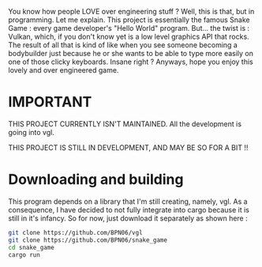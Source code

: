 You know how people LOVE over engineering stuff ? Well, this is that, but in programming. Let me explain. This project is essentially the famous Snake Game : every game developer's "Hello World" program. But... the twist is : Vulkan, which, if you don't know yet is a low level graphics API that rocks. The result of all that is kind of like when you see someone becoming a bodybuilder just because he or she wants to be able to type more easily on one of those clicky keyboards. Insane right ? Anyways, hope you enjoy this lovely and over engineered game.

# IMPORTANT

THIS PROJECT CURRENTLY ISN'T MAINTAINED. All the development is going into vgl.

THIS PROJECT IS STILL IN DEVELOPMENT, AND MAY BE SO FOR A BIT !! 

# Downloading and building

This program depends on a library that I'm still creating, namely, vgl. As a consequence, I have decided to not fully integrate into cargo because it is still in it's infancy. So for now, just download it separately as shown here : 

```bash
git clone https://github.com/BPN06/vgl
git clone https://github.com/BPN06/snake_game
cd snake_game
cargo run
```
